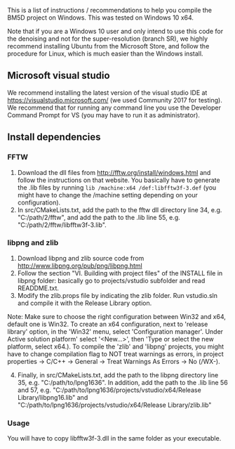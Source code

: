 This is a list of instructions / recommendations to help you compile the BM5D project on Windows.
This was tested on Windows 10 x64.

Note that if you are a Windows 10 user and only intend to use this code for the denoising and not for the super-resolution (branch SR), we highly recommend installing Ubuntu from the Microsoft Store, and follow the procedure for Linux, which is much easier than the Windows install.

## Microsoft visual studio
We recommend installing the latest version of the visual studio IDE at https://visualstudio.microsoft.com/ (we used Community 2017 for testing).
We recommend that for running any command line you use the Developer Command Prompt for VS (you may have to run it as administrator).

## Install dependencies

### FFTW
1) Download the dll files from http://fftw.org/install/windows.html and follow the instructions on that website. You basically have to generate the .lib files by running `lib /machine:x64 /def:libfftw3f-3.def` (you might have to change the /machine setting depending on your configuration). 
2) In src/CMakeLists.txt, add the path to the fftw dll directory line 34, e.g. "C:/path/2/fftw", and add the path to the .lib line 55, e.g. "C:/path/2/fftw/libfftw3f-3.lib".

### libpng and zlib
1) Download libpng and zlib source code from http://www.libpng.org/pub/png/libpng.html
2) Follow the section "VI. Building with project files" of the INSTALL file in libpng folder: basically go to projects/vstudio subfolder and read READDME.txt.
3) Modify the zlib.props file by indicating the zlib folder. Run vstudio.sln and compile it with the Release Library option.

Note: Make sure to choose the right configuration between Win32 and x64, default one is Win32. To create an x64 configuration, next to 'release library' option, in the 'Win32' menu, select 'Configuration manager'. Under Active solution platform' select '<New...>', then 'Type or select the new platform, select x64.). 
To compile the 'zlib' and 'libpng' projects, you might have to change compilation flag to NOT treat warnings as errors, in project properties -> C/C++ -> General -> Treat Warnings As Errors -> No (/WX-).
	
4) Finally, in src/CMakeLists.txt, add the path to the libpng directory line 35, e.g. "C:/path/to/lpng1636". In addition, add the path to the .lib line 56 and 57, e.g. "C:/path/to/lpng1636/projects/vstudio/x64/Release Library/libpng16.lib" and "C:/path/to/lpng1636/projects/vstudio/x64/Release Library/zlib.lib"

### Usage
You will have to copy libfftw3f-3.dll in the same folder as your executable.
	
	

